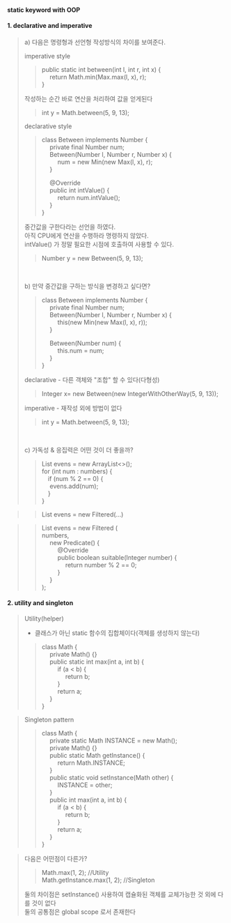#### static keyword with OOP
#### 1. declarative and imperative
> a) 다음은 명령형과 선언형 작성방식의 차이를 보여준다.
>   
>  imperative style
>> public static int between(int l, int r, int x) {  
>> &emsp; return Math.min(Max.max(l, x), r);  
>> }  
>  
>  작성하는 순간 바로 연산을 처리하여 값을 얻게된다  
>> int y = Math.between(5, 9, 13);
>   
> declarative style
>> class Between implements Number {  
>> &emsp; private final Number num;  
>> &emsp; Between(Number l, Number r, Number x) {  
>> &emsp; &emsp; num = new Min(new Max(l, x), r);  
>> &emsp; }  
>>  
>> &emsp; @Override  
>> &emsp; public int intValue() {  
>> &emsp; &emsp; return num.intValue();  
>> &emsp; }  
>> }  
>
> 중간값을 구한다라는 선언을 하였다.  
> 아직 CPU에게 연산을 수행하라 명령하지 않았다.  
> intValue() 가 정말 필요한 시점에 호출하여 사용할 수 있다.  
>> Number y = new Between(5, 9, 13);  
>
> <br> 
>
> b) 만약 중간값을 구하는 방식을 변경하고 싶다면?   
>> class Between implements Number {  
>> &emsp; private final Number num;  
>> &emsp; Between(Number l, Number r, Number x) {  
>> &emsp; &emsp; this(new Min(new Max(l, x), r));  
>> &emsp; }
>>
>> &emsp; Between(Number num) {  
>> &emsp; &emsp; this.num = num;  
>> &emsp; }  
>> }  
>     
> declarative - 다른 객체와 "조합" 할 수 있다(다형성)  
>> Integer x= new Between(new IntegerWithOtherWay(5, 9, 13));  
> 
> imperative - 재작성 외에 방법이 없다  
>> int y = Math.between(5, 9, 13);  
>
> <br> 
>
> c) 가독성 & 응집력은 어떤 것이 더 좋을까?
>> List<Integer> evens = new ArrayList<>();  <br>
>> for (int num : numbers) {  <br>
>> &emsp;if (num % 2 == 0) {  <br>
>> &emsp; evens.add(num);   <br>
>> &emsp;}  <br>
>> }  

>> List<Integer> evens = new Filtered(...) <br> 

>> List<Integer> evens = new Filtered (   
>> numbers,  
>> &emsp; new Predicate<Integer>() {  
>> &emsp; &emsp; @Override  
>> &emsp; &emsp; public boolean suitable(Integer number) {        
>> &emsp; &emsp; &emsp; return number % 2 == 0;  
>> &emsp; &emsp; }  
>> &emsp; }  
>> );  

#### 2. utility and singleton  
> Utility(helper)  
> - 클래스가 아닌 static 함수의 집합체이다(객체를 생성하지 않는다)  
>> class Math {  
>> &emsp; private Math() {}  
>> &emsp; public static int max(int a, int b) {  
>> &emsp; &emsp; if (a < b) {  
>> &emsp; &emsp; &emsp; return b;  
>> &emsp; &emsp; }  
>> &emsp; &emsp; return a;  
>> &emsp; }  
>> }    
  
> Singleton pattern  
>> class Math {  
>> &emsp; private static Math INSTANCE = new Math();     
>> &emsp; private Math() {}  
>> &emsp; public static Math getInstance() {  
>> &emsp; &emsp; return Math.INSTANCE;    
>> &emsp; }  
>> &emsp; public static void setInstance(Math other) {  
>> &emsp; &emsp; INSTANCE = other;    
>> &emsp; }    
>> &emsp; public int max(int a, int b) {  
>> &emsp; &emsp; if (a < b) {  
>> &emsp; &emsp; &emsp; return b;  
>> &emsp; &emsp; }  
>> &emsp; &emsp; return a;  
>> &emsp; }  
>> }  

> 다음은 어떤점이 다른가?  
>> Math.max(1, 2); //Utility  
>> Math.getInstance.max(1, 2); //Singleton
>    
> 둘의 차이점은 setInstance() 사용하여 캡슐화된 객체를 교체가능한 것 외에 다를 것이 없다  
> 둘의 공통점은 global scope 로서 존재한다    